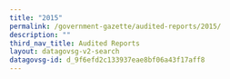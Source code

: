 ```yaml
---
title: "2015"
permalink: /government-gazette/audited-reports/2015/
description: ""
third_nav_title: Audited Reports
layout: datagovsg-v2-search
datagovsg-id: d_9f6efd2c133937eae8bf06a43f17aff8
---
```

